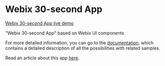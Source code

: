 # Webix 30-second App

[Webix 30-second App live demo](https://alexbalash.github.io/webix-30-second-app/)

"Webix 30-second App" based on Webix UI components

For more detailed information, you can go to the [documentation](https://docs.webix.com/), which contains a detailed description of all the possibilities with related samples.

Read an article about this app [here](https://blog.webix.com/30-seconds-to-the-app-with-webix-ui/).
